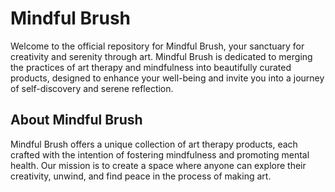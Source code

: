 # Mindful Brush

Welcome to the official repository for Mindful Brush, your sanctuary for creativity and serenity through art. Mindful Brush is dedicated to merging the practices of art therapy and mindfulness into beautifully curated products, designed to enhance your well-being and invite you into a journey of self-discovery and serene reflection.

## About Mindful Brush

Mindful Brush offers a unique collection of art therapy products, each crafted with the intention of fostering mindfulness and promoting mental health. Our mission is to create a space where anyone can explore their creativity, unwind, and find peace in the process of making art.
